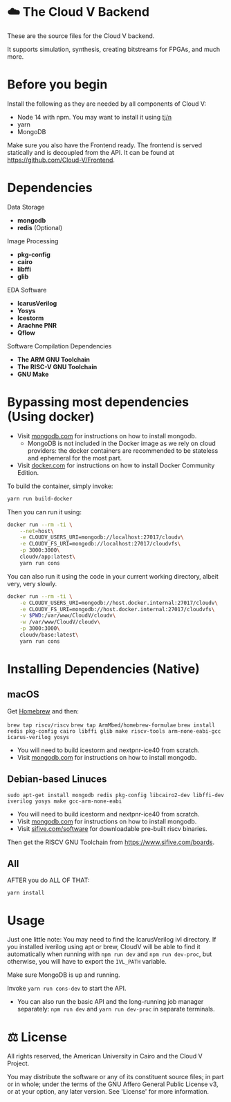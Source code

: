 # ☁️ The Cloud V Backend
These are the source files for the Cloud V backend.

It supports simulation, synthesis, creating bitstreams for FPGAs, and much more.

# Before you begin
Install the following as they are needed by all components of Cloud V:
* Node 14 with npm. You may want to install it using [tj/n](https://github.com/tj/n)
* yarn
* MongoDB

Make sure you also have the Frontend ready. The frontend is served statically and is decoupled from the API. It can be found at https://github.com/Cloud-V/Frontend.

# Dependencies
Data Storage
* **mongodb**
* **redis** (Optional)

Image Processing
* **pkg-config**
* **cairo**
* **libffi**
* **glib**

EDA Software
* **IcarusVerilog**
* **Yosys**
* **Icestorm**
* **Arachne PNR**
* **Qflow**

Software Compilation Dependencies
* **The ARM GNU Toolchain**
* **The RISC-V GNU Toolchain**
* **GNU Make**

# Bypassing most dependencies (Using docker)
* Visit [mongodb.com](https://www.mongodb.com) for instructions on how to install mongodb.
    * MongoDB is not included in the Docker image as we rely on cloud providers: the docker containers are recommended to be stateless and ephemeral for the most part.
* Visit [docker.com](https://docs.docker.com/get-docker/) for instructions on how to install Docker Community Edition.

To build the container, simply invoke:
```sh
yarn run build-docker
```

Then you can run it using:
```sh
docker run --rm -ti \
    --net=host\
    -e CLOUDV_USERS_URI=mongodb://localhost:27017/cloudv\
    -e CLOUDV_FS_URI=mongodb://localhost:27017/cloudvfs\
    -p 3000:3000\
    cloudv/app:latest\
    yarn run cons
```

You can also run it using the code in your current working directory, albeit very, very slowly.
```sh
docker run --rm -ti \
    -e CLOUDV_USERS_URI=mongodb://host.docker.internal:27017/cloudv\
    -e CLOUDV_FS_URI=mongodb://host.docker.internal:27017/cloudvfs\
    -v $PWD:/var/www/CloudV/cloudv\
    -w /var/www/CloudV/cloudv\
    -p 3000:3000\
    cloudv/base:latest\
    yarn run cons
``` 

# Installing Dependencies (Native)
## macOS
Get [Homebrew](https://brew.sh) and then:

`brew tap riscv/riscv`
`brew tap ArmMbed/homebrew-formulae`
`brew install redis pkg-config cairo libffi glib make riscv-tools arm-none-eabi-gcc icarus-verilog yosys`

* You will need to build icestorm and nextpnr-ice40 from scratch.
* Visit [mongodb.com](https://www.mongodb.com) for instructions on how to install mongodb.

## Debian-based Linuces
`sudo apt-get install mongodb redis pkg-config libcairo2-dev libffi-dev iverilog yosys make gcc-arm-none-eabi`

* You will need to build icestorm and nextpnr-ice40 from scratch.
* Visit [mongodb.com](https://www.mongodb.com) for instructions on how to install mongodb.
* Visit [sifive.com/software](https://www.sifive.com/software) for downloadable pre-built riscv binaries. 

Then get the RISCV GNU Toolchain from https://www.sifive.com/boards.

## All
AFTER you do ALL OF THAT:

`yarn install`

# Usage
Just one little note: You may need to find the IcarusVerilog ivl directory. If you installed iverilog using apt or brew, CloudV will be able to find it automatically when running with `npm run dev` and `npm run dev-proc`, but otherwise, you will have to export the `IVL_PATH` variable.

Make sure MongoDB is up and running.

Invoke `yarn run cons-dev` to start the API.

* You can also run the basic API and the long-running job manager separately: `npm run dev` and `yarn run dev-proc` in separate terminals.

# ⚖️ License
All rights reserved, the American University in Cairo and the Cloud V Project.

You may distribute the software or any of its constituent source files; in part or in whole; under the terms of the GNU Affero General Public License v3, or at your option, any later version. See 'License' for more information.
